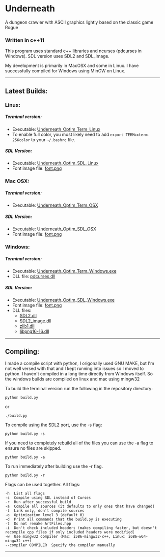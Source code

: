 Underneath
===

A dungeon crawler with ASCII graphics lightly based on the classic game Rogue


### Written in c++11

This program uses standard c++ libraries and ncurses (pdcurses in Windows).
SDL version uses SDL2 and SDL_Image.

My development is primarily in MacOSX and some in Linux. I have successfully compiled for Windows using MinGW on Linux.


---

## Latest Builds:

### Linux:
##### Terminal version:
- Executable: [Underneath_Optim_Term_Linux](Underneath_Optim_Term_Linux)
- To enable full color, you most likely need to add `export TERM=xterm-256color` to your `~/.bashrc` file.

##### SDL Version:
- Executable: [Underneath_Optim_SDL_Linux](Underneath_Optim_SDL_Linux)
- Font image file: [font.png](font.png)



### Mac OSX:
##### Terminal version:
- Executable: [Underneath_Optim_Term_OSX](Underneath_Optim_Term_OSX)

##### SDL Version:
- Executable: [Underneath_Optim_SDL_OSX](Underneath_Optim_SDL_OSX)
- Font image file: [font.png](font.png)


### Windows:
##### Terminal version:
- Executable: [Underneath_Optim_Term_Windows.exe](Underneath_Optim_Term_Windows.exe)
- DLL file: [pdcurses.dll](pdcurses.dll)

##### SDL Version:
- Executable: [Underneath_Optim_SDL_Windows.exe](Underneath_Optim_SDL_Windows.exe)
- Font image file: [font.png](font.png)
- DLL files:
  - [SDL2.dll](SDL2.dll)
  - [SDL2_image.dll](SDL2_image.dll)
  - [zlib1.dll](zlib1.dll)
  - [libpng16-16.dll](libpng16-16.dll)

---

## Compiling:

I made a compile script with python, I origonally used GNU MAKE, but I'm not well versed with that and I kept running into issues so I moved to python. I haven't compiled in a long time directly from Windows itself. So the windows builds are compiled on linux and mac using mingw32

To build the terminal version run the following in the repository directory:
```
python build.py
```
or
```
./build.py
```


To compile using the SDL2 port, use the -s flag: 
```
python build.py -s
```

If you need to completely rebuild all of the files you can use the -a flag to ensure no files are skipped.
```
python build.py -a
```

To run immediately after building use the -r flag.
```
python build.py -r
```

Flags can be used together.
All flags:
```
-h  List all flags
-s  Compile using SDL instead of Curses
-r  Run after successful build
-a  Compile all sources (it defaults to only ones that have changed)
-l  Link only, don't compile sources
-o  Optimization level 3 (default 0)
-d  Print all commands that the build.py is executing
-t  Do not remake ArtFiles.hpp
-i  Don't check included headers (makes compiling faster, but doesn't recompile cpp files if only included headers were modified)
-w  Use mingw32 compiler (Mac: i586-mingw32-c++, Linux: i686-w64-mingw32-c++)
--compiler COMPILER  Specify the compiler manually
```

---
